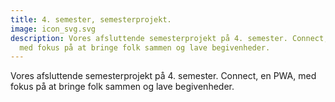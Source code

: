 ```yaml
---
title: 4. semester, semesterprojekt.
image: icon_svg.svg
description: Vores afsluttende semesterprojekt på 4. semester. Connect, en PWA,
  med fokus på at bringe folk sammen og lave begivenheder.
---
```

Vores afsluttende semesterprojekt på 4. semester. Connect, en PWA, med fokus på at bringe folk sammen og lave begivenheder.
